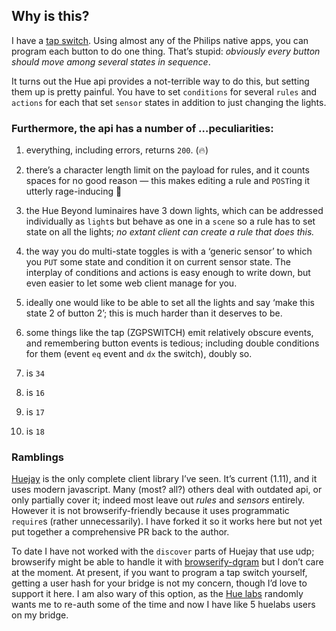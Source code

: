 ## Why is this?

I have a [tap switch](http://www2.meethue.com/en-us/productdetail/philips-hue-tap-switch).
Using almost any of the Philips native apps, you can
program each button to do one thing. That’s stupid: _obviously every button
should move among several states in sequence_.

It turns out the Hue api provides a not-terrible way to do this, but
setting them up is pretty painful. You have to set `conditions` for several
`rules` and `actions` for each that set `sensor` states in addition to just
changing the lights.

### Furthermore, the api has a number of …peculiarities:

1. everything, including errors, returns `200`. (:fire:)
1. there’s a character length limit on the payload for rules, and it counts
spaces for no good reason — this makes editing a rule and `POST`ing it
utterly rage-inducing :japanese_goblin:
1. the Hue Beyond luminaires have 3 down lights, which can be addressed
individually as `light`s but behave as one in a `scene` so a rule has to set
state on all the lights; *no extant client can create a rule that does this.*
1. the way you do multi-state toggles is with a ‘generic sensor’ to which you
`PUT` some state and condition it on current sensor state. The interplay of
conditions and actions is easy enough to write down, but even easier to let
some web client manage for you.
1. ideally one would like to be able to set all the lights and say ‘make this
state 2 of button 2’; this is much harder than it deserves to be.
1. some things like the tap (ZGPSWITCH) emit relatively obscure events,
and remembering button events is tedious; including double conditions for them
(event `eq` event and `dx` the switch), doubly so.

  1. is `34`
  2. is `16`
  3. is `17`
  4. is `18`

### Ramblings

[Huejay](https://github.com/sqmk/huejay) is the only complete client library
I’ve seen. It’s current (1.11), and it uses modern javascript. Many (most? all?)
 others deal with outdated api, or only partially cover it; indeed most leave
 out *rules* and *sensors* entirely. However it is not browserify-friendly
 because it uses programmatic `require`s (rather unnecessarily). I have forked
 it so it works here but not yet put together a comprehensive PR back to the
 author.

 To date I have not worked with the `discover` parts of Huejay that use udp; browserify
 might be able to handle it with [browserify-dgram](https://github.com/alexstrat/dgram-browserify)
  but I don’t care at the moment. At present, if you want to program a tap
 switch yourself, getting a user hash for your bridge is not my concern, though
 I’d love to support it here. I am also wary of this option, as the
 [Hue labs](http://labs.meethue.com/) randomly wants me to re-auth some of
 the time and now I have like 5 huelabs users on my bridge.
